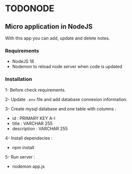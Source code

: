 # TODONODE

## Micro application in NodeJS

With this app you can add, update and delete notes.

### Requirements

- NodeJS 18
- Nodemon to reload node server when code is updated

### Installation

1- Before check requirements.

2- Update `.env` file and add database connexion information.

3- Create mysql database and one table with columns :

- id : PRIMARY KEY A-I
- title : VARCHAR 255
- description : VARCHAR 255

4- Install dependecies :

- npm install

5- Run server :

- nodemon app.js